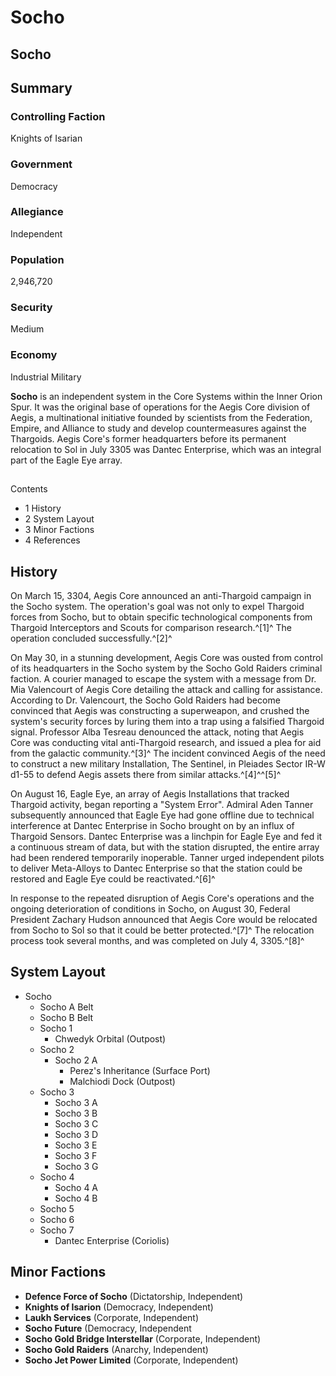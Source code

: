 # Socho
## Socho

		

## Summary

### Controlling Faction

Knights of Isarian

### Government

Democracy

### Allegiance

Independent

### Population

2,946,720

### Security

Medium

### Economy

Industrial
Military

**Socho** is an independent system in the Core Systems within the Inner Orion Spur. It was the original base of operations for the Aegis Core division of Aegis, a multinational initiative founded by scientists from the Federation, Empire, and Alliance to study and develop countermeasures against the Thargoids. Aegis Core's former headquarters before its permanent relocation to Sol in July 3305 was Dantec Enterprise, which was an integral part of the Eagle Eye array.

## 

Contents

- 1 History
- 2 System Layout
- 3 Minor Factions
- 4 References

## History

On March 15, 3304, Aegis Core announced an anti-Thargoid campaign in the Socho system. The operation's goal was not only to expel Thargoid forces from Socho, but to obtain specific technological components from Thargoid Interceptors and Scouts for comparison research.^[1]^ The operation concluded successfully.^[2]^

On May 30, in a stunning development, Aegis Core was ousted from control of its headquarters in the Socho system by the Socho Gold Raiders criminal faction. A courier managed to escape the system with a message from Dr. Mia Valencourt of Aegis Core detailing the attack and calling for assistance. According to Dr. Valencourt, the Socho Gold Raiders had become convinced that Aegis was constructing a superweapon, and crushed the system's security forces by luring them into a trap using a falsified Thargoid signal. Professor Alba Tesreau denounced the attack, noting that Aegis Core was conducting vital anti-Thargoid research, and issued a plea for aid from the galactic community.^[3]^ The incident convinced Aegis of the need to construct a new military Installation, The Sentinel, in Pleiades Sector IR-W d1-55 to defend Aegis assets there from similar attacks.^[4]^^[5]^

On August 16, Eagle Eye, an array of Aegis Installations that tracked Thargoid activity, began reporting a "System Error". Admiral Aden Tanner subsequently announced that Eagle Eye had gone offline due to technical interference at Dantec Enterprise in Socho brought on by an influx of Thargoid Sensors. Dantec Enterprise was a linchpin for Eagle Eye and fed it a continuous stream of data, but with the station disrupted, the entire array had been rendered temporarily inoperable. Tanner urged independent pilots to deliver Meta-Alloys to Dantec Enterprise so that the station could be restored and Eagle Eye could be reactivated.^[6]^

In response to the repeated disruption of Aegis Core's operations and the ongoing deterioration of conditions in Socho, on August 30, Federal President Zachary Hudson announced that Aegis Core would be relocated from Socho to Sol so that it could be better protected.^[7]^ The relocation process took several months, and was completed on July 4, 3305.^[8]^

## System Layout

- Socho
    - Socho A Belt
    - Socho B Belt
    - Socho 1
        - Chwedyk Orbital (Outpost)
    - Socho 2
        - Socho 2 A
            - Perez's Inheritance (Surface Port)
            - Malchiodi Dock (Outpost)
    - Socho 3
        - Socho 3 A
        - Socho 3 B
        - Socho 3 C
        - Socho 3 D
        - Socho 3 E
        - Socho 3 F
        - Socho 3 G
    - Socho 4
        - Socho 4 A
        - Socho 4 B
    - Socho 5
    - Socho 6
    - Socho 7
        - Dantec Enterprise (Coriolis)

## Minor Factions

- **Defence Force of Socho** (Dictatorship, Independent)
- **Knights of Isarion** (Democracy, Independent)
- **Laukh Services** (Corporate, Independent)
- **Socho Future** (Democracy, Independent
- **Socho Gold Bridge Interstellar** (Corporate, Independent)
- **Socho Gold Raiders** (Anarchy, Independent)
- **Socho Jet Power Limited** (Corporate, Independent)